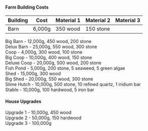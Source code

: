 #### Farm Building Costs
| Building | Cost | Material 1 | Material 2 | Material 3 |
| --- | --- | --- | --- | --- |
| Barn | 6,000g | 350 wood | 150 stone |  
Big Barn - 12,000g, 450 wood, 200 stone  
Delux Barn - 25,000g, 550 wood, 300 stone  
Coop - 4,000g, 300 wood, 100 stone  
Big Coop - 10,000g, 400 wood, 150 stone  
Deluxe Coop - 20,000g, 500 wood, 200 stone  
Fish Pond - 5,000g, 200 stone, 5 seaweed, 5 green algae  
Shed - 15,000g, 300 wood  
Big Shed - 20,000g, 550 wood, 300 stone  
Slime Hutch - 10,000g, 500 stone, 10 refined quartz, 1 iridium bar  
Stable - 10,000g, 100 hardwood, 5 iron bar  


#### House Upgrades
Upgrade 1 - 10,000g, 450 wood  
Upgrade 2 - 50,000g, 150 hardwood  
Upgrade 3 - 100,000g  
